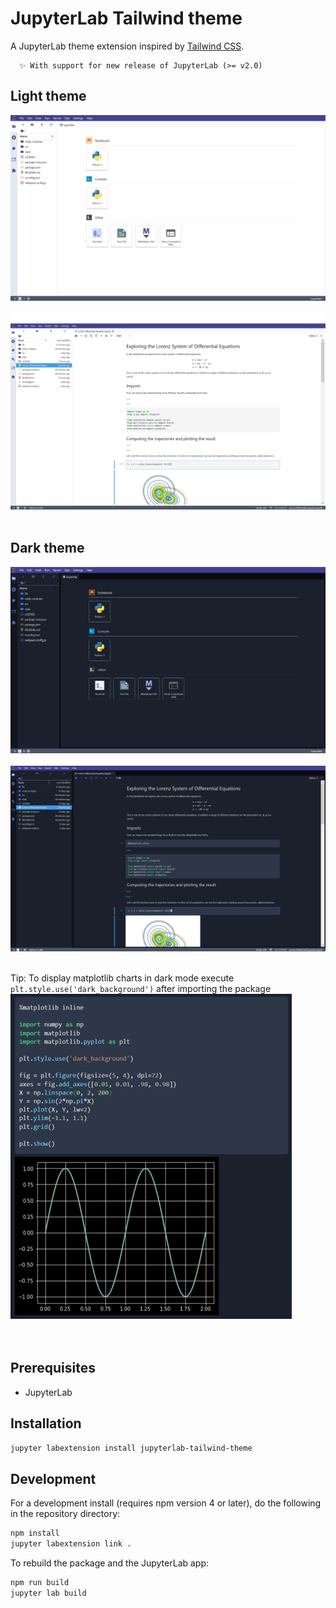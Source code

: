 # JupyterLab Tailwind theme

A JupyterLab theme extension inspired by [Tailwind CSS](https://tailwindcss.com/).

```
  ✨ With support for new release of JupyterLab (>= v2.0)
```

## Light theme
![](style/images/jupyterlab-tailwind-launcher-screen-light.png)
</br>
</br>
![](style/images/jupyterlab-tailwind-notebook-example-light.png)
</br>
</br>
## Dark theme
![](style/images/jupyterlab-tailwind-launcher-screen-dark.png)
</br>
</br>
![](style/images/jupyterlab-tailwind-notebook-example-dark.png)
</br>
</br>

Tip: To display matplotlib charts in dark mode execute `plt.style.use('dark_background')` after importing the package
</br>
![](style/images/matplotlib-tip-dark.png)
</br>
</br>
</br>

## Prerequisites

* JupyterLab

## Installation

```bash
jupyter labextension install jupyterlab-tailwind-theme
```

## Development

For a development install (requires npm version 4 or later), do the following in the repository directory:

```bash
npm install
jupyter labextension link .
```

To rebuild the package and the JupyterLab app:

```bash
npm run build
jupyter lab build
```
